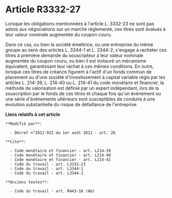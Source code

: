 # Article R3332-27

Lorsque les obligations mentionnées à l'article L. 3332-23 ne sont pas admis aux négociations sur un marché réglementé, ces
titres sont évalués à leur valeur nominale augmentée du coupon couru. 

Dans ce cas, ou bien la société émettrice, ou une entreprise du même groupe au sens des articles L. 3344-1 et L. 3344-2,
s'engage à racheter ces titres à première demande du souscripteur à leur valeur nominale augmentée du coupon couru, ou bien
il est instauré un mécanisme équivalent, garantissant leur rachat à ces mêmes conditions. En outre, lorsque ces titres de
créance figurent à l'actif d'un fonds commun de placement ou d'une société d'investissement à capital variable régis par les
articles L. 214-39, L. 214-40 ou L. 214-41 du code monétaire et financier, la méthode de valorisation est définie par un
expert indépendant, lors de la souscription par le fonds de ces titres et chaque fois qu'un évènement ou une série
d'évènements ultérieurs sont susceptibles de conduire à une évolution substantielle du risque de défaillance de l'entreprise.

**Liens relatifs à cet article**

	**Modifié par**:

	  - Décret n°2011-922 du 1er août 2011 - art. 26

	**Cite**:

	  - Code monétaire et financier - art. L214-39
	  - Code monétaire et financier - art. L214-40
	  - Code monétaire et financier - art. L214-41
	  - Code du travail - art. L3332-23
	  - Code du travail - art. L3344-1
	  - Code du travail - art. L3344-2

	**Anciens textes**:

	  - Code du travail - art. R443-16 (Ab)
